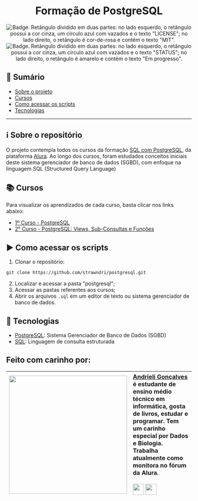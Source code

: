 <h1 align="center">Formação de PostgreSQL</h1>

<p align="center">
    <img src='https://img.shields.io/badge/License-MIT-f2a2b7?style=for-the-badge&logo=appveyor' alt='Badge. Retângulo dividido em duas partes: no lado esquerdo, o retângulo possui a cor cinza, um círculo azul com vazados e o texto "LICENSE"; no lado direito, o retângulo é cor-de-rosa e contém o texto "MIT".'>
    <img src='https://img.shields.io/badge/Status-Em progresso-F8EE77?style=for-the-badge&logo=appveyor' alt='Badge. Retângulo dividido em duas partes: no lado esquerdo, o retângulo possui a cor cinza, um círculo azul com vazados e o texto "STATUS"; no lado direito, o retângulo é amarelo e contém o texto "Em progresso".'>
</p>

## 📜 Sumário 

* [Sobre o projeto](#ℹ️-sobre-o-repositório)
* [Cursos](#-cursos)
* [Como acessar os scripts](#%EF%B8%8F-como-acessar-os-scripts)
* [Tecnologias](#-tecnologias)

---

## ℹ️ Sobre o repositório 

O projeto contempla todos os cursos da formação [SQL com PostgreSQL](https://www.alura.com.br/formacao-postgresql), da plataforma [Alura](https://www.alura.com.br/). Ao longo dos cursos, foram estudados conceitos iniciais deste sistema gerenciador de banco de dados (SGBD), com enfoque na linguagem SQL (Structured Query Language)

## 📚 Cursos
Para visualizar os aprendizados de cada curso, basta clicar nos links abaixo:
- [1º Curso - PostgreSQL](https://github.com/strawndri/postgresql/tree/curso_01)
- [2° Curso - PostgreSQL: Views, Sub-Consultas e Funções](https://github.com/strawndri/postgresql/tree/curso_02)

## ▶️ Como acessar os scripts

1. Clonar o repositório:
  ```
  git clone https://github.com/strawndri/postgresql.git
  ```
2. Localizar e acessar a pasta "postgresql";
3. Acessar as pastas referentes aos cursos;
4. Abrir os arquivos `.sql` em um editor de texto ou sistema gerenciador de banco de dados.

## 🚀 Tecnologias
- [PostgreSQL](https://www.postgresql.org/): Sistema Gerenciador de Banco de Dados (SGBD)
- [SQL](https://www.w3schools.com/sql/sql_intro.asp): Linguagem de consulta estruturada

## Feito com carinho por:

| <img src="https://avatars.githubusercontent.com/u/62841828?v=4" width="320"> | [Andrieli Gonçalves](https://github.com/strawndri) é estudante de ensino médio técnico em informática, gosta de livros, estudar e programar. Tem um carinho especial por Dados e Biologia. Trabalha atualmente como monitora no fórum da Alura. <br><br> <div><a href="mailto:andrieliluci@gmail.com"><img height="30em" src="https://img.shields.io/badge/Gmail-bf637c?style=for-the-badge&logo=gmail&logoColor=f2f2f2"/></a>  <a href="https://www.linkedin.com/in/andrieli-luci/" target="_blank"><img height="30em" src="https://img.shields.io/badge/LinkedIn-bf637c?style=for-the-badge&logo=linkedin&logoColor=f2f2f2"/></a></div> |
| :---: | :--- |

